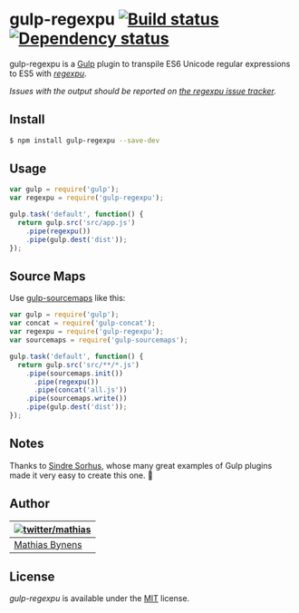 # gulp-regexpu [![Build status](https://travis-ci.org/mathiasbynens/gulp-regexpu.svg?branch=master)](https://travis-ci.org/mathiasbynens/gulp-regexpu) [![Dependency status](https://gemnasium.com/mathiasbynens/gulp-regexpu.svg)](https://gemnasium.com/mathiasbynens/gulp-regexpu)

gulp-regexpu is a [Gulp](http://gulpjs.com/) plugin to transpile ES6 Unicode regular expressions to ES5 with [_regexpu_](http://mths.be/regexpu).

*Issues with the output should be reported on [the _regexpu_ issue tracker](https://github.com/mathiasbynens/regexpu/issues).*

## Install

```bash
$ npm install gulp-regexpu --save-dev
```

## Usage

```js
var gulp = require('gulp');
var regexpu = require('gulp-regexpu');

gulp.task('default', function() {
  return gulp.src('src/app.js')
    .pipe(regexpu())
    .pipe(gulp.dest('dist'));
});
```

## Source Maps

Use [gulp-sourcemaps](https://github.com/floridoo/gulp-sourcemaps) like this:

```js
var gulp = require('gulp');
var concat = require('gulp-concat');
var regexpu = require('gulp-regexpu');
var sourcemaps = require('gulp-sourcemaps');

gulp.task('default', function() {
  return gulp.src('src/**/*.js')
    .pipe(sourcemaps.init())
      .pipe(regexpu())
      .pipe(concat('all.js'))
    .pipe(sourcemaps.write())
    .pipe(gulp.dest('dist'));
});
```

## Notes

Thanks to [Sindre Sorhus](https://github.com/sindresorhus), whose many great examples of Gulp plugins made it very easy to create this one. 🍺

## Author

| [![twitter/mathias](https://gravatar.com/avatar/24e08a9ea84deb17ae121074d0f17125?s=70)](https://twitter.com/mathias "Follow @mathias on Twitter") |
|---|
| [Mathias Bynens](https://mathiasbynens.be/) |

## License

_gulp-regexpu_ is available under the [MIT](http://mths.be/mit) license.
